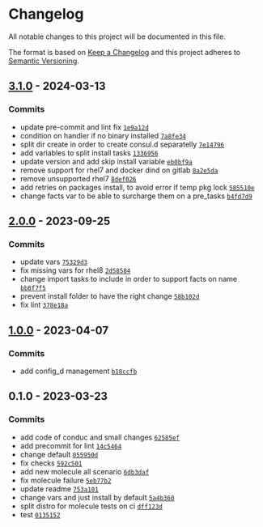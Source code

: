 # Changelog

All notable changes to this project will be documented in this file.

The format is based on [Keep a Changelog](https://keepachangelog.com/en/1.0.0/)
and this project adheres to [Semantic Versioning](https://semver.org/spec/v2.0.0.html).

## [3.1.0](https://github.com/lotusnoir/ansible-apps_consul_agent/compare/3.0.0...3.1.0) - 2024-03-13

### Commits

- update pre-commit and lint fix [`1e9a12d`](https://github.com/lotusnoir/ansible-apps_consul_agent/commit/1e9a12dc720b7b44b82319a55f6a49d8299523fa)
- condition on handler if no binary installed [`7a8fe34`](https://github.com/lotusnoir/ansible-apps_consul_agent/commit/7a8fe3427c3927df9be2dc7c40ad93e77c3c2faa)
- split dir create in order to create consul.d separatelly [`7e14796`](https://github.com/lotusnoir/ansible-apps_consul_agent/commit/7e14796dcc08f0839ed73e6ff5ad8ab85b3fb287)
- add variables to split install tasks [`1336956`](https://github.com/lotusnoir/ansible-apps_consul_agent/commit/13369563212286635d84b4f1c1920c3dce789079)
- update version and add skip install variable [`eb0bf9a`](https://github.com/lotusnoir/ansible-apps_consul_agent/commit/eb0bf9ac18471781d4cd24159add53df9adb40a2)
- remove support for rhel7 and docker dind on gitlab [`8a2e5da`](https://github.com/lotusnoir/ansible-apps_consul_agent/commit/8a2e5dac94d6831d654e8878e704dbfe28ca604a)
- remove unsupported rhel7 [`8def026`](https://github.com/lotusnoir/ansible-apps_consul_agent/commit/8def0268eb3b466b135aa87427d47b0a29b0913f)
- add retries on packages install, to avoid error if temp pkg lock [`585510e`](https://github.com/lotusnoir/ansible-apps_consul_agent/commit/585510eb1b4e16b769dc98c3966527c6e2bef396)
- change facts var to be able to surcharge them on a pre_tasks [`b4fd7d9`](https://github.com/lotusnoir/ansible-apps_consul_agent/commit/b4fd7d9945244352b94525fd26adffdbd19e6245)

## [2.0.0](https://github.com/lotusnoir/ansible-apps_consul_agent/compare/1.1.0...2.0.0) - 2023-09-25

### Commits

- update vars [`75329d3`](https://github.com/lotusnoir/ansible-apps_consul_agent/commit/75329d353695522d41d0342a5e98172cadfe18e5)
- fix missing vars for rhel8 [`2d58584`](https://github.com/lotusnoir/ansible-apps_consul_agent/commit/2d58584357cb7ca8b56b4b5f2a438809a093a979)
- change import tasks to include in order to support facts on name [`bb8f7f5`](https://github.com/lotusnoir/ansible-apps_consul_agent/commit/bb8f7f54d760e8d6d4d1cb9bdccb4aabbc19e170)
- prevent install folder to have the right change [`58b102d`](https://github.com/lotusnoir/ansible-apps_consul_agent/commit/58b102d2e6fedd77d11972311f6711e151502563)
- fix lint [`378e18a`](https://github.com/lotusnoir/ansible-apps_consul_agent/commit/378e18ab6c3929ea512f7605510911758fc500cc)

## [1.0.0](https://github.com/lotusnoir/ansible-apps_consul_agent/compare/0.1.0...1.0.0) - 2023-04-07

### Commits

- add  config_d management [`b18ccfb`](https://github.com/lotusnoir/ansible-apps_consul_agent/commit/b18ccfbfb248e30b7e29f7295aaa45db785283d0)

## 0.1.0 - 2023-03-23

### Commits

- add code of conduc and small changes [`62585ef`](https://github.com/lotusnoir/ansible-apps_consul_agent/commit/62585ef440303f10439f8c80673b9590801c733a)
- add precommit for lint [`14c5464`](https://github.com/lotusnoir/ansible-apps_consul_agent/commit/14c546438621ffbf87264d9fe1086611921cfcc2)
- change default [`055950d`](https://github.com/lotusnoir/ansible-apps_consul_agent/commit/055950d942b5f926eaf666e2a408ad3253bdbfcc)
- fix checks [`592c501`](https://github.com/lotusnoir/ansible-apps_consul_agent/commit/592c501aaa084fd48bf7fba9c786312139409459)
- add new molecule all scenario [`6db3daf`](https://github.com/lotusnoir/ansible-apps_consul_agent/commit/6db3daf9b0f10472645d8fc20a2630de809cef57)
- fix molecule failure [`5eb77b2`](https://github.com/lotusnoir/ansible-apps_consul_agent/commit/5eb77b2092bc03adb4e52cad1e792110d5d3c2bb)
- update readme [`753a101`](https://github.com/lotusnoir/ansible-apps_consul_agent/commit/753a1010a348cc41e5dcd29b3887093115a9b6d6)
- change vars and just install by default [`5a4b360`](https://github.com/lotusnoir/ansible-apps_consul_agent/commit/5a4b360ccdaf25ee59a5ef96059260016d643a91)
- split distro for molecule tests on ci [`dff123d`](https://github.com/lotusnoir/ansible-apps_consul_agent/commit/dff123d8663b4784e15e83ee73045005d8a3b1bc)
- test [`0135152`](https://github.com/lotusnoir/ansible-apps_consul_agent/commit/0135152f810b423394b61c6a9feeca034d630104)
